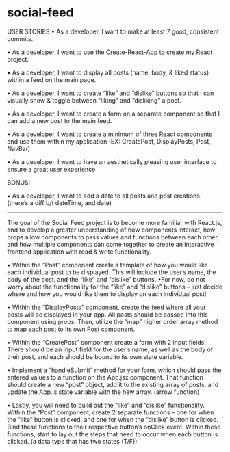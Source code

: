# social-feed
USER STORIES
• As a developer, I want to make at least 7 good, consistent commits.

• As a developer, I want to use the Create-React-App to create my React project.

• As a developer, I want to display all posts (name, body, & liked status) within a feed on the main page.

• As a developer, I want to create “like” and “dislike” buttons so that I can visually show & toggle between “liking” and “disliking” a post.

• As a developer, I want to create a form on a separate component so that I can add a new post to the main feed.

• As a developer, I want to create a minimum of three React components and use them within my application (EX: CreatePost, DisplayPosts, Post, NavBar)

• As a developer, I want to have an aesthetically pleasing user interface to ensure a great user experience

BONUS:

• As a developer, I want to add a date to all posts and post creations. (there’s a diff b/t dateTime, and date)

-----------------------------------------
The goal of the Social Feed project is to become more familiar with React.js, and to develop a greater understanding of how components interact, how props allow components to pass values and functions between each other, and how multiple components can come together to create an interactive frontend application with read & write functionality.

• Within the “Post” component create a template of how you would like each individual post to be displayed. This will include the user’s name, the body of the post, and the “like” and “dislike” buttons. 
    •For now, do not worry about the functionality for the “like” and “dislike” buttons – just decide where and how you would like them to display on each individual post!

• Within the “DisplayPosts” component, create the feed where all your posts will be displayed in your app. All posts should be passed into this component using props. Then, utilize the “map” higher order array method to map each post to its own Post component.

• Within the “CreatePost” component create a form with 2 input fields. There should be an input field for the user’s name, as well as the body of their post, and each should be bound to its own state variable. 

• Implement a “handleSubmit” method for your form, which should pass the entered values to a function on the App.jsx component. That function should create a new “post” object, add it to the existing array of posts, and update the App.js state variable with the new array. (arrow function)

• Lastly, you will need to build out the “like” and “dislike” functionality. Within the “Post” component, create 2 separate functions – one for when the “like” button is clicked, and one for when the “dislike” button is clicked. Bind these functions to their respective button’s onClick event. Within these functions, start to lay out the steps that need to occur when each button is clicked. (a data type that has two states (T/F))
